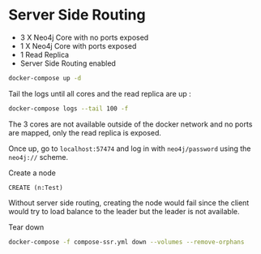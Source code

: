 # Server Side Routing

- 3 X Neo4j Core with no ports exposed
- 1 X Neo4j Core with ports exposed
- 1 Read Replica
- Server Side Routing enabled

```bash
docker-compose up -d
```

Tail the logs until all cores and the read replica are up :

```bash
docker-compose logs --tail 100 -f
```

The 3 cores are not available outside of the docker network and no ports are mapped, only the read replica is exposed.

Once up, go to `localhost:57474` and log in with `neo4j/password` using the `neo4j://` scheme.

Create a node 

```
CREATE (n:Test)
```

Without server side routing, creating the node would fail since the client would try to load balance to the leader but the leader is not available.

Tear down 

```bash
docker-compose -f compose-ssr.yml down --volumes --remove-orphans
```